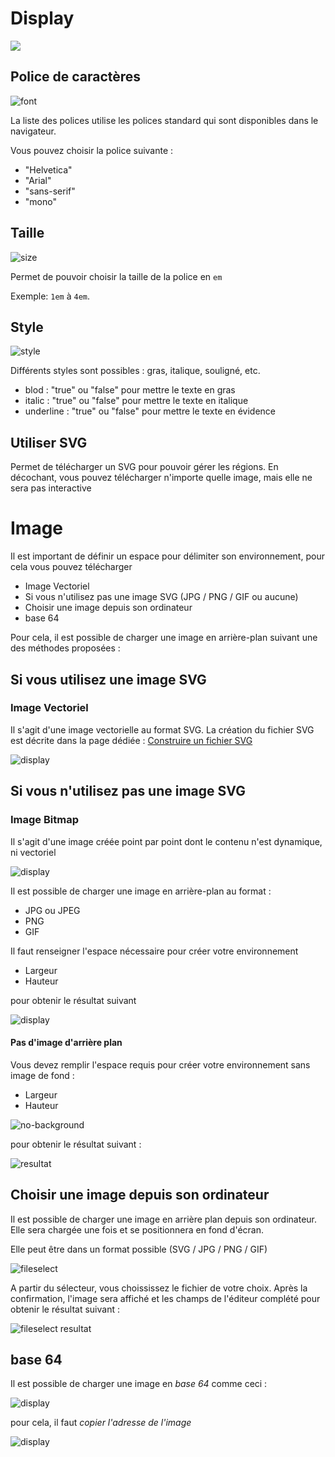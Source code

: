 # Display

[![](../../screenshots/other/Go-back.png)](README.md)

## Police de caractères

![font](../../screenshots/editor/display/font.jpg)

La liste des polices utilise les polices standard qui sont disponibles dans le navigateur.

Vous pouvez choisir la police suivante :

- "Helvetica"
- "Arial"
- "sans-serif"
- "mono"

## Taille

![size](../../screenshots/editor/display/size.jpg)

Permet de pouvoir choisir la taille de la police en `em`

Exemple: `1em` à `4em`.

## Style

![style](../../screenshots/editor/display/style.jpg)

Différents styles sont possibles : gras, italique, souligné, etc.

- blod : "true" ou "false" pour mettre le texte en gras
- italic : "true" ou "false" pour mettre le texte en italique
- underline : "true" ou "false" pour mettre le texte en évidence

## Utiliser SVG

Permet de télécharger un SVG pour pouvoir gérer les régions. En décochant, vous pouvez télécharger n'importe quelle image, mais elle ne sera pas interactive

# Image

Il est important de définir un espace pour délimiter son environnement, pour cela vous pouvez télécharger

- Image Vectoriel
- Si vous n'utilisez pas une image SVG (JPG / PNG / GIF ou aucune)
- Choisir une image depuis son ordinateur
- base 64

Pour cela, il est possible de charger une image en arrière-plan suivant une des méthodes proposées :

## Si vous utilisez une image SVG

### Image Vectoriel

Il s'agit d'une image vectorielle au format SVG. La création du fichier SVG est décrite dans la page dédiée : [Construire un fichier SVG](../appendix/svg.md)

![display](../../screenshots/editor/display/svg-background.jpg)

## Si vous n'utilisez pas une image SVG

### Image Bitmap

Il s'agit d'une image créée point par point dont le contenu n'est dynamique, ni vectoriel

![display](../../screenshots/editor/display/jpg-background.jpg)

Il est possible de charger une image en arrière-plan au format :

- JPG ou JPEG
- PNG
- GIF

Il faut renseigner l'espace nécessaire pour créer votre environnement

- Largeur
- Hauteur

pour obtenir le résultat suivant

![display](../../screenshots/editor/display/jpg-resultat.jpg)

#### Pas d'image d'arrière plan

Vous devez remplir l'espace requis pour créer votre environnement sans image de fond :

- Largeur
- Hauteur

![no-background](../../screenshots/editor/display/no-background.jpg)

pour obtenir le résultat suivant :

![resultat](../../screenshots/editor/display/no-resultat.jpg)

## Choisir une image depuis son ordinateur

Il est possible de charger une image en arrière plan depuis son ordinateur. Elle sera chargée une fois et se positionnera en fond d'écran.

Elle peut être dans un format possible (SVG / JPG / PNG / GIF)

![fileselect](../../screenshots/editor/display/fileselect.png)

A partir du sélecteur, vous choississez le fichier de votre choix. Après la confirmation, l'image sera affiché et les champs de l'éditeur complété pour obtenir le résultat suivant :

![fileselect resultat](../../screenshots/editor/display/fileselect-resultat.png)

## base 64

Il est possible de charger une image en _base 64_ comme ceci :

![display](../../screenshots/editor/display/base64-picture.jpg)

pour cela, il faut _copier l'adresse de l'image_

![display](../../screenshots/editor/display/base64-capture.jpg)
